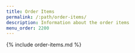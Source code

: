 ```yaml
---
title: Order Items
permalink: /:path/order-items/
description: Information about the order items
menu_order: 2200
---
```


{% include order-items.md %}
